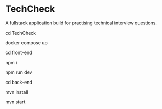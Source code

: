 # TechCheck
A fullstack application build for practising technical interview questions. 

<p> cd TechCheck </p>
<p> docker compose up </p>

<p> cd front-end </p>
<p> npm i </p>
<p> npm run dev </p>

<p> cd back-end </p>
<p> mvn install </p>
<p> mvn start </p>
